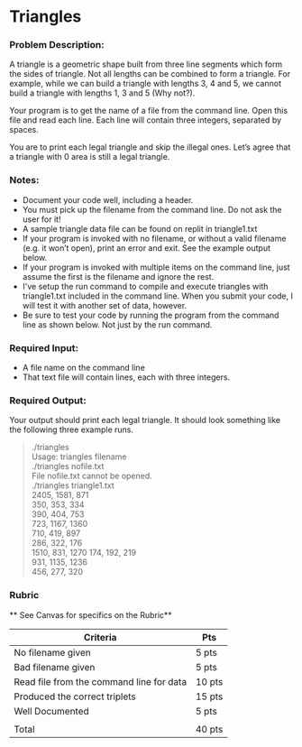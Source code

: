 # Triangles 
 
### Problem Description: 
A triangle is a geometric shape built from three line segments which form the sides of triangle. Not all lengths can be combined to form a triangle. For example, while we can build a triangle with lengths 3, 4 and 5, we cannot build a triangle with lengths 1, 3 and 5 (Why not?).

Your program is to get the name of a file from the command line. Open this file and read each line. Each line will contain three integers, separated by spaces.   

You are to print each legal triangle and skip the illegal ones. Let’s agree that a triangle with 0 area is still a legal triangle. 

### Notes: 
-	Document your code well, including a header.
-	You must pick up the filename from the command line. Do not ask the user for it! 
-	A sample triangle data file can be found on replit in triangle1.txt 
-	If your program is invoked with no filename, or without a valid filename (e.g. it won’t open), print an error and exit. See the example output below. 
-	If your program is invoked with multiple items on the command line, just assume the first is the filename and ignore the rest. 
- I've setup the run command to compile and execute triangles with triangle1.txt included in the command line.  When you submit your code, I will test it with another set of data, however.
- Be sure to test your code by running the program from the command line as shown below.  Not just by the run command.  
### Required Input: 
-	A file name on the command line 
-	That text file will contain lines, each with three integers. 
### Required Output: 
Your output should print each legal triangle. It should look something like the following three example runs.    
> ./triangles  
Usage: triangles filename  
> ./triangles nofile.txt  
File nofile.txt cannot be opened.  
> ./triangles triangle1.txt  
2405, 1581, 871  
350, 353, 334  
390, 404, 753  
723, 1167, 1360  
710, 419, 897  
286, 322, 176  
1510, 831, 1270 
174, 192, 219  
931, 1135, 1236  
456, 277, 320  


### Rubric

** See Canvas for specifics on the Rubric**

| Criteria |	Pts |
|----------| --- |
|  No filename given | 5 pts | 
| Bad filename given | 5 pts |
| Read file from the command line for data | 10 pts|
| Produced the correct triplets | 15 pts |
| Well Documented | 5 pts |
| | |
| Total | 40 pts |
